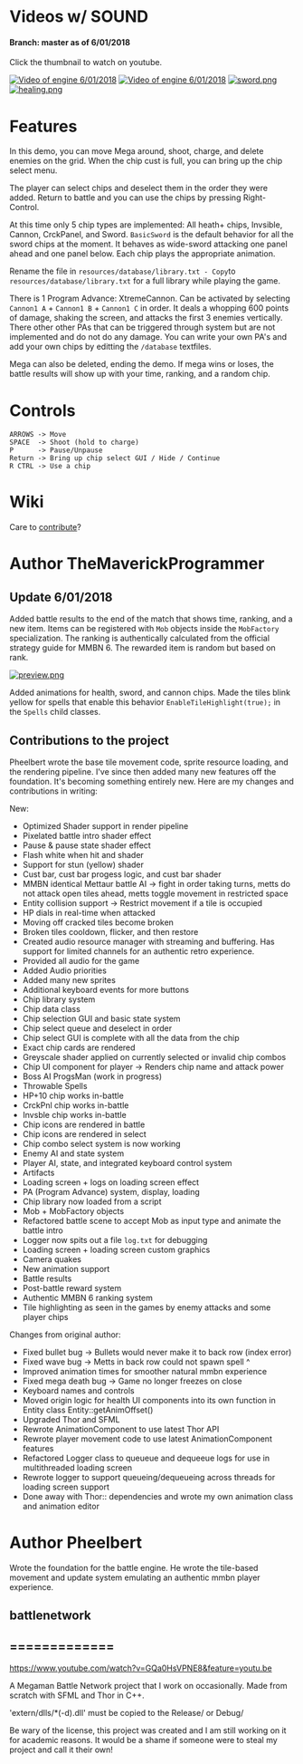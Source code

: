# Videos w/ SOUND
#### Branch: master as of 6/01/2018
Click the thumbnail to watch on youtube. 

[![Video of engine 6/01/2018](https://img.youtube.com/vi/D6uHYNMeqxM/0.jpg)](https://www.youtube.com/watch?v=D6uHYNMeqxM)
[![Video of engine 6/01/2018](https://img.youtube.com/vi/D6uHYNMeqxM/1.jpg)](https://www.youtube.com/watch?v=D6uHYNMeqxM) 
[![sword.png](https://s15.postimg.cc/l91tx2baj/sword.png)](https://www.youtube.com/watch?v=D6uHYNMeqxM) 
[![healing.png](https://s15.postimg.cc/ce0zmk9nf/healing.png)](https://www.youtube.com/watch?v=D6uHYNMeqxM) 

# Features
In this demo, you can move Mega around, shoot, charge, and delete enemies on the grid. When the chip cust is full, you can bring up the chip select menu. 

The player can select chips and deselect them in the order they were added.  Return to battle and you can use the chips by pressing Right-Control. 

At this time only 5 chip types are implemented: All heath+ chips, Invsible, Cannon, CrckPanel, and Sword.
`BasicSword` is the default behavior for all the sword chips at the moment. It behaves as wide-sword attacking one panel ahead and one panel below. Each chip plays the appropriate animation.

Rename the file in `resources/database/library.txt - Copy`to `resources/database/library.txt` for a full library while playing the game.

There is 1 Program Advance: XtremeCannon. Can be activated by selecting `Cannon1 A` + `Cannon1 B` + `Cannon1 C` in order. It deals a whopping 600 points of damage, shaking the screen, and attacks the first 3 enemies vertically.
There other other PAs that can be triggered through system but are not implemented and do not do any damage. 
You can write your own PA's and add your own chips by editting the `/database` textfiles.

Mega can also be deleted, ending the demo. If mega wins or loses, the battle results will show up with your time, ranking, and a random chip.

# Controls
```
ARROWS -> Move
SPACE  -> Shoot (hold to charge)
P      -> Pause/Unpause 
Return -> Bring up chip select GUI / Hide / Continue
R CTRL -> Use a chip
```

# Wiki
Care to [contribute](https://github.com/TheMaverickProgrammer/battlenetwork/wiki)? 

# Author TheMaverickProgrammer

## Update 6/01/2018
Added battle results to the end of the match that shows time, ranking, and a new item. Items can be registered with `Mob` objects inside the `MobFactory` specialization. The ranking is authentically calculated from the official strategy guide for MMBN 6. The rewarded item is random but based on rank.

[![preview.png](https://s15.postimg.cc/6cpgwlocr/preview.png)](https://postimg.cc/image/phsq6d30n/)

Added animations for health, sword, and cannon chips. Made the tiles blink yellow for spells that enable this behavior `EnableTileHighlight(true);` in the `Spells` child classes.

## Contributions to the project
Pheelbert wrote the base tile movement code, sprite resource loading, and the rendering pipeline. I've since then added many new features off the foundation. It's becoming something entirely new. 
Here are my changes and contributions in writing:

New: 
* Optimized Shader support in render pipeline
* Pixelated battle intro shader effect
* Pause & pause state shader effect
* Flash white when hit and shader
* Support for stun (yellow) shader
* Cust bar, cust bar progess logic, and cust bar shader
* MMBN identical Mettaur battle AI -> fight in order taking turns, metts do not attack open tiles ahead, metts toggle movement in restricted space
* Entity collision support -> Restrict movement if a tile is occupied
* HP dials in real-time when attacked
* Moving off cracked tiles become broken
* Broken tiles cooldown, flicker, and then restore
* Created audio resource manager with streaming and buffering. Has support for limited channels for an authentic retro experience.
* Provided all audio for the game
* Added Audio priorities 
* Added many new sprites
* Additional keyboard events for more buttons
* Chip library system
* Chip data class
* Chip selection GUI and basic state system 
* Chip select queue and deselect in order 
* Chip select GUI is complete with all the data from the chip
* Exact chip cards are rendered
* Greyscale shader applied on currently selected or invalid chip combos
* Chip UI component for player -> Renders chip name and attack power
* Boss AI ProgsMan (work in progress)
* Throwable Spells
* HP+10 chip works in-battle
* CrckPnl chip works in-battle
* Invsble chip works in-battle
* Chip icons are rendered in battle
* Chip icons are rendered in select
* Chip combo select system is now working
* Enemy AI and state system
* Player AI, state, and integrated keyboard control system
* Artifacts
* Loading screen + logs on loading screen effect
* PA (Program Advance) system, display, loading
* Chip library now loaded from a script
* Mob + MobFactory objects
* Refactored battle scene to accept Mob as input type and animate the battle intro
* Logger now spits out a file `log.txt` for debugging
* Loading screen + loading screen custom graphics
* Camera quakes
* New animation support
* Battle results 
* Post-battle reward system
* Authentic MMBN 6 ranking system 
* Tile highlighting as seen in the games by enemy attacks and some player chips

Changes from original author:

* Fixed bullet bug -> Bullets would never make it to back row (index error)
* Fixed wave bug -> Metts in back row could not spawn spell ^
* Improved animation times for smoother natural mmbn experience
* Fixed mega death bug -> Game no longer freezes on close
* Keyboard names and controls
* Moved origin logic for health UI components into its own function in Entity class Entity::getAnimOffset()
* Upgraded Thor and SFML
* Rewrote AnimationComponent to use latest Thor API
* Rewrote player movement code to use latest AnimationComponent features
* Refactored Logger class to queueue and dequeeue logs for use in multithreaded loading screen
* Rewrote logger to support queueing/dequeueing across threads for loading screen support
* Done away with Thor:: dependencies and wrote my own animation class and animation editor

# Author Pheelbert
Wrote the foundation for the battle engine. He wrote the tile-based movement and update system emulating an authentic mmbn player experience.

## battlenetwork
## =============

https://www.youtube.com/watch?v=GQa0HsVPNE8&feature=youtu.be

A Megaman Battle Network project that I work on occasionally. Made from scratch with SFML and Thor in C++.

'extern/dlls/*(-d).dll' must be copied to the Release/ or Debug/

Be wary of the license, this project was created and I am still working on it for academic reasons. It would be a shame if someone were to steal my project and call it their own!
